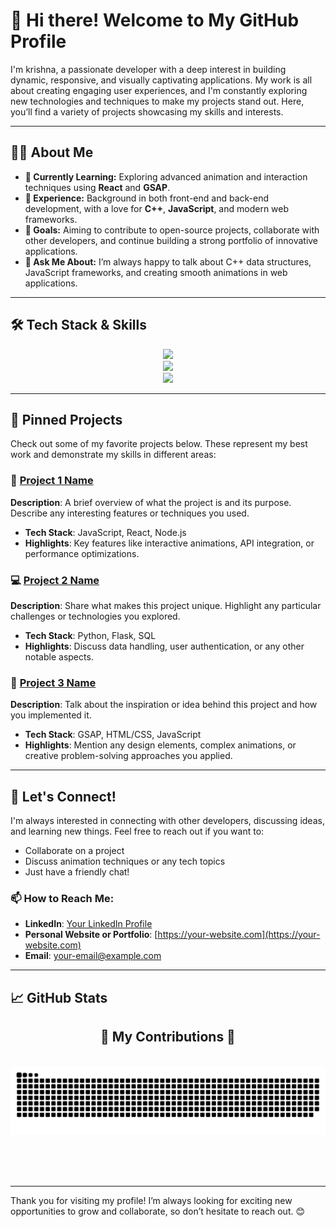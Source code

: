 # 👋 Hi there! Welcome to My GitHub Profile

I'm krishna, a passionate developer with a deep interest in building dynamic, responsive, and visually captivating applications. My work is all about creating engaging user experiences, and I'm constantly exploring new technologies and techniques to make my projects stand out. Here, you’ll find a variety of projects showcasing my skills and interests.

---

## 👨‍💻 About Me

- **🌱 Currently Learning:** Exploring advanced animation and interaction techniques using **React** and **GSAP**.
- **💼 Experience:** Background in both front-end and back-end development, with a love for **C++**, **JavaScript**, and modern web frameworks.
- **🚀 Goals:** Aiming to contribute to open-source projects, collaborate with other developers, and continue building a strong portfolio of innovative applications.
- **💬 Ask Me About:** I’m always happy to talk about C++ data structures, JavaScript frameworks, and creating smooth animations in web applications.

---

## 🛠 Tech Stack & Skills
<div align="center">
    <img src="https://skillicons.dev/icons?i=react,bootstrap,html,css,nextjs,github,figma,tailwind,redux" /><br>
    <img src="https://skillicons.dev/icons?i=nodejs,python,javascript,express,mongodb,c,cpp,mysql" /><br>
    <img src="https://skillicons.dev/icons?i=linux,git,github,postman,vscode,stackoverflow" /><br>
</div>

---

## 📌 Pinned Projects

Check out some of my favorite projects below. These represent my best work and demonstrate my skills in different areas:

### 🚀 [Project 1 Name](link-to-project-1)
**Description**: A brief overview of what the project is and its purpose. Describe any interesting features or techniques you used.
- **Tech Stack**: JavaScript, React, Node.js
- **Highlights**: Key features like interactive animations, API integration, or performance optimizations.

### 💻 [Project 2 Name](link-to-project-2)
**Description**: Share what makes this project unique. Highlight any particular challenges or technologies you explored.
- **Tech Stack**: Python, Flask, SQL
- **Highlights**: Discuss data handling, user authentication, or any other notable aspects.

### 🎨 [Project 3 Name](link-to-project-3)
**Description**: Talk about the inspiration or idea behind this project and how you implemented it.
- **Tech Stack**: GSAP, HTML/CSS, JavaScript
- **Highlights**: Mention any design elements, complex animations, or creative problem-solving approaches you applied.

---

## 💬 Let's Connect!

I'm always interested in connecting with other developers, discussing ideas, and learning new things. Feel free to reach out if you want to:
- Collaborate on a project
- Discuss animation techniques or any tech topics
- Just have a friendly chat!

### 📫 How to Reach Me:
- **LinkedIn**: [Your LinkedIn Profile](https://www.linkedin.com/in/your-profile)
- **Personal Website or Portfolio**: [https://your-website.com](https://your-website.com)
- **Email**: [your-email@example.com](mailto:your-email@example.com)

---

## 📈 GitHub Stats

<div align="center">
  <h2>🐍 My Contributions 🐍</h2>
  <br>
  <img alt="snake eating my contributions" src="https://raw.githubusercontent.com/salesp07/salesp07/output/github-contribution-grid-snake.svg" />
  
  <br/><br/><br/>
</div>


---

Thank you for visiting my profile! I’m always looking for exciting new opportunities to grow and collaborate, so don’t hesitate to reach out. 😊
